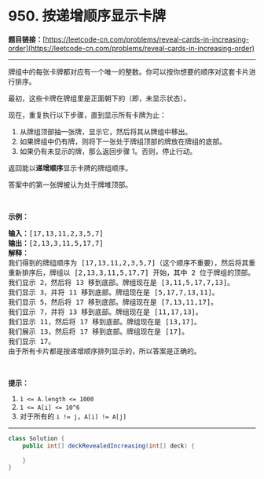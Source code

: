 # 950. 按递增顺序显示卡牌

**题目链接：**[https://leetcode-cn.com/problems/reveal-cards-in-increasing-order](https://leetcode-cn.com/problems/reveal-cards-in-increasing-order)

---

<div class="content__1Y2H">
 <div class="notranslate">
  <p>牌组中的每张卡牌都对应有一个唯一的整数。你可以按你想要的顺序对这套卡片进行排序。</p> 
  <p>最初，这些卡牌在牌组里是正面朝下的（即，未显示状态）。</p> 
  <p>现在，重复执行以下步骤，直到显示所有卡牌为止：</p> 
  <ol> 
   <li>从牌组顶部抽一张牌，显示它，然后将其从牌组中移出。</li> 
   <li>如果牌组中仍有牌，则将下一张处于牌组顶部的牌放在牌组的底部。</li> 
   <li>如果仍有未显示的牌，那么返回步骤 1。否则，停止行动。</li> 
  </ol> 
  <p>返回能以<strong>递增顺序</strong>显示卡牌的牌组顺序。</p> 
  <p>答案中的第一张牌被认为处于牌堆顶部。</p> 
  <p>&nbsp;</p> 
  <p><strong>示例：</strong></p> 
  <pre class="language-text"><strong>输入：</strong>[17,13,11,2,3,5,7]
<strong>输出：</strong>[2,13,3,11,5,17,7]
<strong>解释：
</strong>我们得到的牌组顺序为 [17,13,11,2,3,5,7]（这个顺序不重要），然后将其重新排序。
重新排序后，牌组以 [2,13,3,11,5,17,7] 开始，其中 2 位于牌组的顶部。
我们显示 2，然后将 13 移到底部。牌组现在是 [3,11,5,17,7,13]。
我们显示 3，并将 11 移到底部。牌组现在是 [5,17,7,13,11]。
我们显示 5，然后将 17 移到底部。牌组现在是 [7,13,11,17]。
我们显示 7，并将 13 移到底部。牌组现在是 [11,17,13]。
我们显示 11，然后将 17 移到底部。牌组现在是 [13,17]。
我们展示 13，然后将 17 移到底部。牌组现在是 [17]。
我们显示 17。
由于所有卡片都是按递增顺序排列显示的，所以答案是正确的。
</pre> 
  <p>&nbsp;</p> 
  <p><strong>提示：</strong></p> 
  <ol> 
   <li><code>1 &lt;= A.length &lt;= 1000</code></li> 
   <li><code>1 &lt;= A[i] &lt;= 10^6</code></li> 
   <li>对于所有的&nbsp;<code>i != j</code>，<code>A[i] != A[j]</code></li> 
  </ol> 
 </div>
</div>

---

```java
class Solution {
    public int[] deckRevealedIncreasing(int[] deck) {
        
    }
}
```